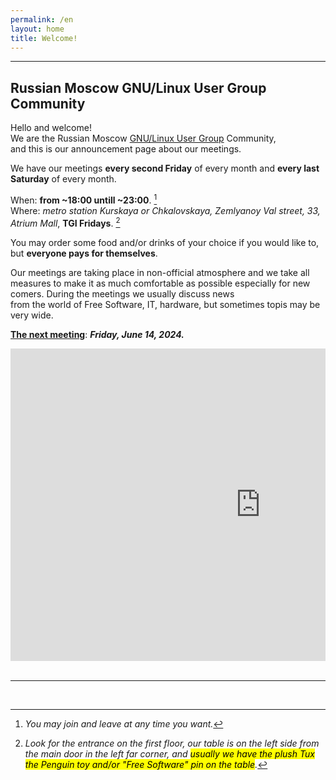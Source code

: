```yaml
---
permalink: /en
layout: home
title: Welcome!
---
```



---


## Russian Moscow GNU/Linux User Group Community

Hello and welcome!  
We are the Russian Moscow [GNU/Linux User Group](https://en.wikipedia.org/wiki/Linux_user_group) Community,  
and this is our announcement page about our meetings.

We have our meetings **every second Friday** of every month and **every last Saturday** of every month.  

When: **from ~18:00 untill ~23:00**. [^time]  
Where: _metro station Kurskaya or Chkalovskaya, Zemlyanoy Val street, 33, Atrium Mall_, **TGI Fridays**. [^place]  

You may order some food and/or drinks of your choice if you would like to, but **everyone pays for themselves**.  

Our meetings are taking place in non-official atmosphere and we take all measures to make it as much comfortable
as possible especially for new comers. During the meetings we usually discuss news  
from the world of Free Software, IT, hardware, but sometimes topis may be very wide.

<u><b>The next meeting</b></u>: _**Friday, June 14, 2024.**_

<!-- replacing google maps... -->
<!--<iframe src="https://www.google.com/maps/embed?pb=!1m18!1m12!1m3!1d1122.5381957930645!2d37.65743564017482!3d55.75717677415064!2m3!1f0!2f0!3f0!3m2!1i1024!2i768!4f13.1!3m3!1m2!1s0x43c112eb5cd0cb69%3A0xdd8ae470ee73eecf!2sFridays!5e0!3m2!1sru!2sru!4v1717813828366!5m2!1sru!2sru" width="800" height="500" style="border:0;" allowfullscreen="" loading="lazy" referrerpolicy="no-referrer-when-downgrade"></iframe>-->

<!-- ... by yandex maps because the largest multibillion transnational IT corporation cannot into scaling (!)... on **ANDROID** (!!) ... in ***CHROME*** (!!!) -->
<div style="position:relative;overflow:hidden;"><a href="https://yandex.ru/maps/213/moscow/?utm_medium=mapframe&utm_source=maps" style="color:#eee;font-size:12px;position:absolute;top:0px;">Москва</a><a href="https://yandex.ru/maps/213/moscow/?indoorLevel=1&ll=37.658183%2C55.757375&utm_medium=mapframe&utm_source=maps&z=17.49" style="color:#eee;font-size:12px;position:absolute;top:14px;">Москва — Яндекс Карты</a><iframe src="https://yandex.ru/map-widget/v1/?indoorLevel=1&ll=37.658183%2C55.757375&z=17.49" width="800" height="500" frameborder="0" allowfullscreen="true" style="position:relative;"></iframe></div>

<br/>

---

<br/>

[^time]: _You may join and leave at any time you want._
[^place]: _Look for the entrance on the first floor, our table is on the left side from the main door in the left far corner, and <mark>usually we have the plush Tux the Penguin toy and/or "Free Software" pin on the table</mark>._


